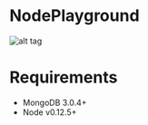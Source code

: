 # NodePlayground

![alt tag](https://i.imgflip.com/o6hnw.jpg)

# Requirements

- MongoDB 3.0.4+
- Node v0.12.5+


